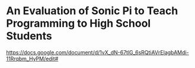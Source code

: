 # An Evaluation of Sonic Pi to Teach Programming to High School Students
https://docs.google.com/document/d/1vX_dN-67tlG_6sRQtiAVrElagbAMdi-11Rrqbm_HyPM/edit#
